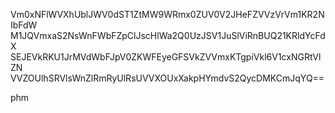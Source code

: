 Vm0xNFlWVXhUblJWV0dST1ZtMW9WRmx0ZUV0V2JHeFZVVzVrVm1KR2NIbFdW
M1JQVmxaS2NsWnFWbFZpClJscHlWa2Q0UzJSV1JuSlViRnBUQ21KRldYcFdX
SEJEVkRKU1JrMVdWbFJpV0ZKWFEyeGFSVkZVVmxKTgpiVkl6V1cxNGRtVlZN
VVZOUlhSRVlsWnZlRmRyUlRsUVVXOUxXakpHYmdvS2QycDMKCmJqYQ==

phm